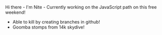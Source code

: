 Hi there - I'm Nite - Currently working on the JavaScript path on this free weekend!

* Able to kill by creating branches in github!
* Goomba stomps from 14k skydive!
